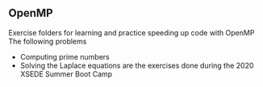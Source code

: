 ## OpenMP

Exercise folders for learning and practice speeding up code with OpenMP
The following problems
- Computing prime numbers
- Solving the Laplace equations
are the exercises done during the 2020 XSEDE Summer Boot Camp
